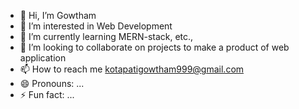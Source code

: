 - 👋 Hi, I’m Gowtham
- 👀 I’m interested in Web Development
- 🌱 I’m currently learning MERN-stack, etc.,
- 💞️ I’m looking to collaborate on projects to make a product of web application
- 📫 How to reach me kotapatigowtham999@gmail.com
- 😄 Pronouns: ...
- ⚡ Fun fact: ...

<!---
PES2UG21CS235/PES2UG21CS235 is a ✨ special ✨ repository because its `README.md` (this file) appears on your GitHub profile.
You can click the Preview link to take a look at your changes.
--->
